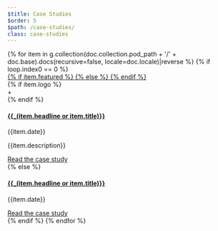 ```yaml
---
$title: Case Studies
$order: 5
$path: /case-studies/
class: case-studies
---
```


<div class="card-container">
    {% for item in g.collection(doc.collection.pod_path + '/' + doc.base).docs(recursive=false, locale=doc.locale)|reverse %}
    {% if loop.index0 == 0 %}
    <div class="card wide">
        <div class="card__image">
        <a href="{{item.url.path}}">
        {% if item.featured %}
            <amp-img width="800" height="1371" layout="responsive" src="/static/img/{{item.featured}}">
        {% else %}
            <amp-img height="190" width="297" layout="responsive" src="/static/img/{{item.thumb}}">
        {% endif %}
        </a>
        </div>
        <div class="card__content">
        {% if item.logo %}
        <div class="logos">
          <amp-img layout="flex-item" src="/static/img/logo-blue.svg" width="66" height="28"></amp-img>
          <span>+</span>
          <amp-img layout="flex-item" src="/static/img/{{item.logo.src}}" width="{{item.logo.width}}" height="{{item.logo.height}}"></amp-img>
        </div>
        {% endif %}
        <a href="{{item.url.path}}"><h4 class="card__title">{{_(item.headline or item.title)}}</h4></a>
        <p>{{item.date}}</p>
        <p>{{item.description}}</p>
        <div class="card__action">
        <a href="{{item.url.path}}">Read the case study</a>
        </div>
        </div>
    </div>
    {% else %}
    <div class="card">
        <div class="card__image">
        <a href="{{item.url.path}}"><amp-img height="190" width="297" layout="responsive" src="/static/img/{{item.thumb}}"></a>
        </div>
        <div class="card__content">
        <a href="{{item.url.path}}"><h4 class="card__title">{{_(item.headline or item.title)}}</h4></a>
        <p>{{item.date}}</p>
        </div>
        <div class="card__action">
        <a href="{{item.url.path}}">Read the case study</a>
        </div>
    </div>
    {% endif %}
    {% endfor %}
</div>